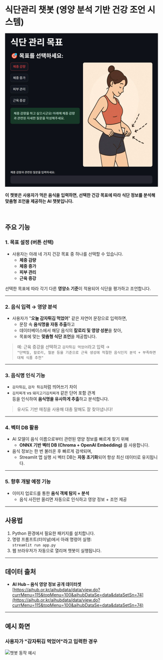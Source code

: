 # 식단관리 챗봇 (영양 분석 기반 건강 조언 시스템)

![웹페이지 화면](README_img\2.jpg)

**이 챗봇은 사용자가 먹은 음식을 입력하면, 선택한 건강 목표에 따라 식단 정보를 분석해 맞춤형 조언을 제공하는 AI 챗봇입니다.**

<br/>

## 주요 기능

### 1. 목표 설정 (버튼 선택)
- 사용자는 아래 네 가지 건강 목표 중 하나를 선택할 수 있습니다.
  - **체중 감량**
  - **체중 증가**
  - **피부 관리**
  - **근육 증강**

선택한 목표에 따라 각기 다른 **영양소 기준**이 적용되어 식단을 평가하고 조언합니다.

---

### 2. 음식 입력 → 영양 분석
- 사용자가 "**오늘 감자튀김 먹었어**" 같은 자연어 문장으로 입력하면,
  - 문장 속 **음식명을 자동 추출**하고
  - 데이터베이스에서 해당 음식의 **칼로리 및 영양 성분**을 찾아,
  - 목표에 맞는 **맞춤형 식단 조언**을 제공합니다.

> 예: 근육 증강을 선택하고 `감자튀김 먹었어`라고 입력 →  
> `"단백질, 칼로리, 철분 등을 기준으로 근육 생성에 적절한 음식인지 분석 + 부족하면 대체 식품 추천"`

---

### 3. 음식명 인식 기능
- `감자튀김`, `감자 튀김`처럼 띄어쓰기 차이
- `김치찌개` vs `돼지고기김치찌개` 같은 단어 포함 관계  
등을 인식하여 **음식명을 유사하게 추출**하고 분석합니다.

> 유사도 기반 매칭을 사용해 대충 말해도 잘 찾아냅니다!

---

### 4. 벡터 DB 활용
- AI 모델이 음식 이름으로부터 관련된 영양 정보를 빠르게 찾기 위해
  - **ONNX 기반 벡터 DB (Chroma + OpenAI Embedding)** 를 사용합니다.
- 음식 정보는 한 번 불러온 후 빠르게 검색되며,
  - Streamlit 앱 실행 시 벡터 DB는 **자동 초기화**되어 항상 최신 데이터로 유지됩니다.

---

### 5. 향후 개발 예정 기능
- 이미지 업로드를 통한 **음식 객체 탐지 + 분석**
  - 음식 사진만 올리면 자동으로 인식하고 영양 정보 + 조언 제공

---

## 사용법

1. Python 환경에서 필요한 패키지를 설치합니다.
2. 명령 프롬프트(터미널)에서 아래 명령어 실행:  
```streamlit run app.py```
3. 웹 브라우저가 자동으로 열리며 챗봇이 실행됩니다.

---

## 데이터 출처

- **AI Hub – 음식 영양 정보 공개 데이터셋**  
  [https://aihub.or.kr/aihubdata/data/view.do?currMenu=115&topMenu=100&aihubDataSe=data&dataSetSn=74](https://aihub.or.kr/aihubdata/data/view.do?currMenu=115&topMenu=100&aihubDataSe=data&dataSetSn=74)

---

## 예시 화면

### 사용자가 "감자튀김 먹었어"라고 입력한 경우

![챗봇 동작 예시](README_img\1.jpg)
